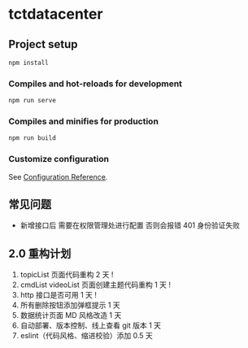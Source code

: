 # tctdatacenter

## Project setup

```bash
npm install
```

### Compiles and hot-reloads for development

```bash
npm run serve
```

### Compiles and minifies for production

```bash
npm run build
```

### Customize configuration

See [Configuration Reference](https://cli.vuejs.org/config/).

## 常见问题

- 新增接口后 需要在权限管理处进行配置 否则会报错 401 身份验证失败

## 2.0 重构计划

1. topicList 页面代码重构 2 天 !
2. cmdList videoList 页面创建主题代码重构 1 天 !
3. http 接口是否可用 1 天 !
4. 所有删除按钮添加弹框提示 1 天
5. 数据统计页面 MD 风格改造 1 天
6. 自动部署、版本控制、线上查看 git 版本 1 天
7. eslint（代码风格、缩进校验）添加 0.5 天
